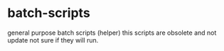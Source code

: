 # batch-scripts
general purpose batch scripts (helper)
this scripts are obsolete and not update not sure if they will run.

